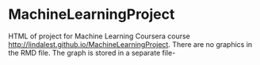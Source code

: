 # MachineLearningProject
HTML of project for Machine Learning Coursera course
http://lindalest.github.io/MachineLearningProject.
There are no graphics in the RMD file. The graph is stored in a separate file-
